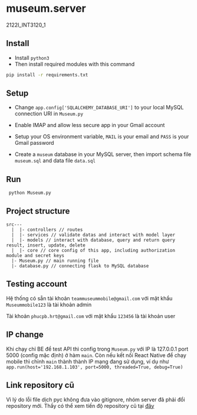 # museum.server
2122I_INT3120_1

## Install
* Install ```python3```
* Then install required modules with this command
```bash
pip install -r requirements.txt
```

## Setup
* Change ```app.config['SQLALCHEMY_DATABASE_URI']``` to your local MySQL connection URI in ```Museum.py```

* Enable IMAP and allow less secure app in your Gmail account 

* Setup your OS environment variable, ```MAIL``` is your email and ```PASS``` is your Gmail password

* Create a ```museum``` database in your MySQL server, then import schema file ```museum.sql``` and data file ```data.sql```

## Run
``` python Museum.py```

## Project structure
```
src---
  |  |- controllers // routes
  |  |- services // validate datas and interact with model layer
  |  |- models // interact with database, query and return query result, insert, update, delete
  |  |- core // core config of this app, including authorization module and secret keys
  |- Museum.py // main running file
  |- database.py // connecting flask to MySQL database
```

## Testing account
Hệ thống có sẵn tài khoản ```teammuseummobile@gmail.com``` với mật khẩu ```Museummobile123``` là tài khoản admin

Tài khoản ```phucpb.hrt@gmail.com``` với mật khẩu ```123456``` là tài khoản user 

## IP change
Khi chạy chỉ BE để test API thì config trong ```Museum.py``` với IP là 127.0.0.1 port 5000 (config mặc định) ở hàm ```main```. Còn nếu kết nối React Native để chạy mobile thì chỉnh ```main``` thành thành IP mạng đang sử dụng, ví dụ như ```app.run(host='192.168.1.103', port=5000, threaded=True, debug=True)```

## Link repository cũ
Vì lý do lỗi file dịch pyc không đưa vào gitignore, nhóm server đã phải đổi repository mới. Thầy có thể xem tiến độ repository cũ tại [đây](https://github.com/tuyenshin2004/MuseumBackend)


